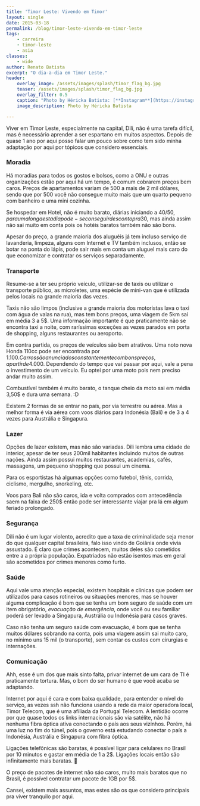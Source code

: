 ```yaml
---
title: 'Timor Leste: Vivendo em Timor'
layout: single
date: 2015-03-18
permalink: /blog/timor-leste-vivendo-em-timor-leste
tags: 
    - carreira
    - timor-leste
    - asia
classes: 
    - wide
author: Renato Batista
excerpt: "O dia-a-dia em Timor Leste."
header:
    overlay_image: /assets/images/splash/timor_flag_bg.jpg
    teaser: /assets/images/splash/timor_flag_bg.jpg
    overlay_filter: 0.5
    caption: "Photo by Héricka Batista: [**Instagram**](https://instagram.com/herickabatista)"
    image_description: Photo by Héricka Batista

---
```


Viver em Timor Leste, especialmente na capital, Dili, não é uma tarefa difícil, mas é necessário aprender a ser espartano em muitos aspectos. Depois de quase 1 ano por aqui posso falar um pouco sobre como tem sido minha adaptação por aqui por tópicos que considero essenciais.

### Moradia

Há moradias para todos os gostos e bolsos, como a ONU e outras organizações estão por aqui há um tempo, é comum cobrarem preços bem caros. Preços de apartamentos variam de 500 a mais de 2 mil dólares, sendo que por 500 você não consegue muito mais que um quarto pequeno com banheiro e uma mini cozinha.

Se hospedar em Hotel, não é muito barato, diárias iniciando a 40/50$, para umalonga estadia pode-se conseguir desconto pra 30$, mas ainda assim não sai muito em conta pois os hotéis baratos também não são bons.

Apesar do preço, a grande maioria dos aluguéis já tem incluso serviço de lavanderia, limpeza, alguns com Internet e TV também inclusos, então se botar na ponta do lápis, pode sair mais em conta um aluguel mais caro do que economizar e contratar os serviços separadamente.

### Transporte

Resume-se a ter seu próprio veículo, utilizar-se de taxis ou utilizar o transporte público, as microletes, uma espécie de mini-van que é utilizada pelos locais na grande maioria das vezes.

Taxis não são limpos (inclusive a grande maioria dos motoristas lava o taxi com água de valas na rua), mas tem bons preços, uma viagem de 5km sai em média 3 a 5$. Uma informação importante é que praticamente não se encontra taxi a noite, com raríssimas exceções as vezes parados em porta de shopping, alguns restaurantes ou aeroporto.

Em contra partida, os preços de veículos são bem atrativos. Uma noto nova Honda 110cc pode ser encontrada por 1.100$. Carros são anunciados constantemente com bons preços, a partir de 4.000$. Dependendo do tempo que vai passar por aqui, vale a pena o investimento de um veículo. Eu optei por uma moto pois nem preciso andar muito assim.

Combustível também é muito barato, o tanque cheio da moto sai em média 3,50$ e dura uma semana. :D

Existem 2 formas de se entrar no país, por via terrestre ou aérea. Mas a melhor forma é via aérea com voos diários para Indonésia (Bali) e de 3 a 4 vezes para Austrália e Singapura.

### Lazer

Opções de lazer existem, mas não são variadas. Dili lembra uma cidade de interior, apesar de ter seus 200mil habitantes incluindo muitos de outras nações. Ainda assim possui muitos restaurantes, academias, cafés, massagens, um pequeno shopping que possui um cinema.

Para os esportistas há algumas opções como futebol, tênis, corrida, ciclismo, mergulho, snorkeling, etc.

Voos para Bali não são caros, ida e volta comprados com antecedência saem na faixa de 250$ então pode ser interessante viajar pra lá em algum feriado prolongado.

### Segurança

Dili não é um lugar violento, acredito que a taxa de criminalidade seja menor do que qualquer capital brasileira, falo isso vindo de Goiânia onde vivia assustado. É claro que crimes acontecem, muitos deles são cometidos entre a a própria população. Expatriados não estão isentos mas em geral são acometidos por crimes menores como furto.

### Saúde

Aqui vale uma atenção especial, existem hospitais e clínicas que podem ser utilizados para casos rotineiros ou situações menores, mas se houver alguma complicação é bom que se tenha um bom seguro de saúde com um item obrigatório, *evacuação de emergência*, onde você ou seu familiar poderá ser levado a Singapura, Austrália ou Indonésia para casos graves.

Caso não tenha um seguro saúde com evacuação, é bom que se tenha muitos dólares sobrando na conta, pois uma viagem assim sai muito caro, no mínimo uns 15 mil (o transporte), sem contar os custos com cirurgias e internações.

### Comunicação

Ahh, esse é um dos que mais sinto falta, privar internet de um cara de TI é praticamente tortura. Mas, o bom do ser humano é que você acaba se adaptando.

Internet por aqui é cara e com baixa qualidade, para entender o nível do serviço, as vezes ssh não funciona usando a rede da maior operadora local, Timor Telecom, que é uma afiliada da Portugal Telecom. A lentidão ocorre por que quase todos os links internacionais são via satélite, não há nenhuma fibra óptica ativa conectando o país aos seus vizinhos. Porém, há uma luz no fim do túnel, pois o governo está estudando conectar o país a Indonésia, Austrália e Singapura com fibra óptica.

Ligações telefônicas são baratas, é possível ligar para celulares no Brasil por 10 minutos e gastar em média de 1 a 2$. Ligações locais então são infinitamente mais baratas. 🙂

O preço de pacotes de internet não sáo caros, muito mais baratos que no Brasil, é possível contratar um pacote de 1GB por 5$.

Cansei, existem mais assuntos, mas estes são os que considero principais pra viver tranquilo por aqui.
